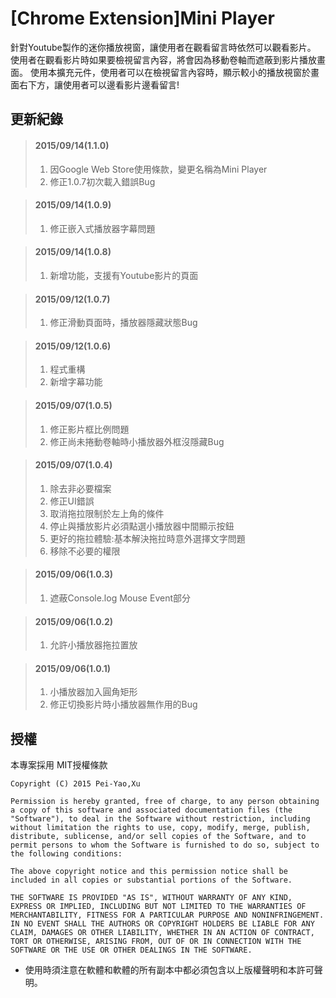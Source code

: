 # [Chrome Extension]Mini Player

針對Youtube製作的迷你播放視窗，讓使用者在觀看留言時依然可以觀看影片。
使用者在觀看影片時如果要檢視留言內容，將會因為移動卷軸而遮蔽到影片播放畫面。
使用本擴充元件，使用者可以在檢視留言內容時，顯示較小的播放視窗於畫面右下方，讓使用者可以邊看影片邊看留言!

## 更新紀錄
> #### 2015/09/14(1.1.0)
> 1. 因Google Web Store使用條款，變更名稱為Mini Player
> 2. 修正1.0.7初次載入錯誤Bug

> #### 2015/09/14(1.0.9)
> 1. 修正嵌入式播放器字幕問題

> #### 2015/09/14(1.0.8)
> 1. 新增功能，支援有Youtube影片的頁面

> #### 2015/09/12(1.0.7)
> 1. 修正滑動頁面時，播放器隱藏狀態Bug

> #### 2015/09/12(1.0.6)
> 1. 程式重構
> 2. 新增字幕功能

> #### 2015/09/07(1.0.5)
> 1. 修正影片框比例問題
> 2. 修正尚未捲動卷軸時小播放器外框沒隱藏Bug

> #### 2015/09/07(1.0.4)
> 1. 除去非必要檔案
> 2. 修正UI錯誤
> 3. 取消拖拉限制於左上角的條件
> 4. 停止與播放影片必須點選小播放器中間顯示按鈕
> 5. 更好的拖拉體驗:基本解決拖拉時意外選擇文字問題
> 6. 移除不必要的權限

> #### 2015/09/06(1.0.3)
> 1. 遮蔽Console.log Mouse Event部分

> #### 2015/09/06(1.0.2)
> 1. 允許小播放器拖拉置放

> #### 2015/09/06(1.0.1)
> 1. 小播放器加入圓角矩形
> 2. 修正切換影片時小播放器無作用的Bug

## 授權
本專案採用 MIT授權條款

```
Copyright (C) 2015 Pei-Yao,Xu

Permission is hereby granted, free of charge, to any person obtaining a copy of this software and associated documentation files (the "Software"), to deal in the Software without restriction, including without limitation the rights to use, copy, modify, merge, publish, distribute, sublicense, and/or sell copies of the Software, and to permit persons to whom the Software is furnished to do so, subject to the following conditions:

The above copyright notice and this permission notice shall be included in all copies or substantial portions of the Software.

THE SOFTWARE IS PROVIDED "AS IS", WITHOUT WARRANTY OF ANY KIND, EXPRESS OR IMPLIED, INCLUDING BUT NOT LIMITED TO THE WARRANTIES OF MERCHANTABILITY, FITNESS FOR A PARTICULAR PURPOSE AND NONINFRINGEMENT. IN NO EVENT SHALL THE AUTHORS OR COPYRIGHT HOLDERS BE LIABLE FOR ANY CLAIM, DAMAGES OR OTHER LIABILITY, WHETHER IN AN ACTION OF CONTRACT, TORT OR OTHERWISE, ARISING FROM, OUT OF OR IN CONNECTION WITH THE SOFTWARE OR THE USE OR OTHER DEALINGS IN THE SOFTWARE.
```

* 使用時須注意在軟體和軟體的所有副本中都必須包含以上版權聲明和本許可聲明。
